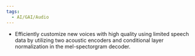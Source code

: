 ```yaml
---
tags:
  - AI/GAI/Audio
---
```


- Efficiently customize new voices with high quality using limited speech data by utilizing two acoustic encoders and conditional layer normalization in the mel-spectorgram decoder.